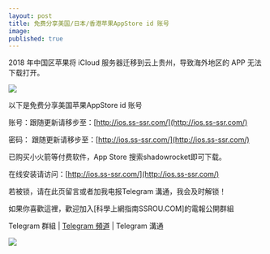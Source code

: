 ```yaml
---
layout: post
title: 免费分享美国/日本/香港苹果AppStore id 账号
image: 
published: true
---
```


2018 年中国区苹果将 iCloud 服务器迁移到云上贵州，导致海外地区的 APP 无法下载打开。


![](https://raw.githubusercontent.com/ss-ssrcom/ssrou/master/img/blog/logo/ap.png)

以下是免费分享美国苹果AppStore id 账号

账号：跟随更新请移步至：[http://ios.ss-ssr.com/](http://ios.ss-ssr.com/) 

密码： 跟随更新请移步至：[http://ios.ss-ssr.com/](http://ios.ss-ssr.com/) 

已购买小火箭等付费软件，App Store 搜索shadowrocket即可下载。

在线安装请访问：[http://ios.ss-ssr.com/](http://ios.ss-ssr.com/) 

若被锁，请在此页留言或者加我电报Telegram 溝通，我会及时解锁！

如果你喜歡這裡，歡迎加入[科學上網指南SSROU.COM]的電報公開群組

Telegram 群組 | [Telegram 頻道](https://t.me/freessssr) | Telegram 溝通


![](https://raw.githubusercontent.com/ss-ssrcom/ssrou/master/img/blog/apid.jpg)
